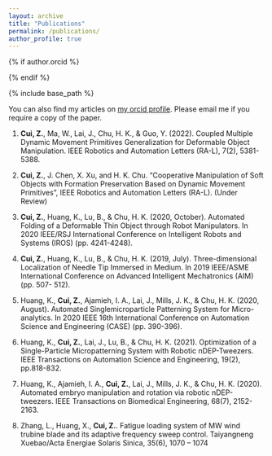 ```yaml
---
layout: archive
title: "Publications"
permalink: /publications/
author_profile: true
---
```


{% if author.orcid %}
<!--   You can also find my articles on <u><a href="{{author.orcid}}">my orcid profile</a>.</u> -->
<!-- You can also find my articles on [my orcid profile](https://orcid.org/0000-0003-3508-0939). -->
{% endif %}


{% include base_path %}

<!-- {% for post in site.publications reversed %}
  {% include archive-single.html %}
{% endfor %}
 -->
 
You can also find my articles on [my orcid profile](https://orcid.org/0000-0003-3508-0939).
Please email me if you require a copy of the paper.
 
1. **Cui, Z.**, Ma, W., Lai, J., Chu, H. K., & Guo, Y. (2022). Coupled Multiple Dynamic Movement Primitives
Generalization for Deformable Object Manipulation. IEEE Robotics and Automation Letters (RA-L), 7(2), 5381-5388.

2. **Cui, Z.**, J. Chen, X. Xu, and H. K. Chu. “Cooperative Manipulation of Soft Objects with Formation Preservation
Based on Dynamic Movement Primitives”, IEEE Robotics and Automation Letters (RA-L). (Under Review)

3. **Cui, Z.**, Huang, K., Lu, B., & Chu, H. K. (2020, October). Automated Folding of a Deformable Thin Object
through Robot Manipulators. In 2020 IEEE/RSJ International Conference on Intelligent Robots and Systems (IROS)
(pp. 4241-4248). 

4. **Cui, Z.**, Huang, K., Lu, B., & Chu, H. K. (2019, July). Three-dimensional Localization of Needle Tip Immersed
in Medium. In 2019 IEEE/ASME International Conference on Advanced Intelligent Mechatronics (AIM) (pp. 507-
512). 

5. Huang, K., **Cui, Z.**, Ajamieh, I. A., Lai, J., Mills, J. K., & Chu, H. K. (2020, August). Automated Singlemicroparticle Patterning System for Micro-analytics. In 2020 IEEE 16th International Conference on Automation
Science and Engineering (CASE) (pp. 390-396).

6. Huang, K., **Cui, Z.**, Lai, J., Lu, B., & Chu, H. K. (2021). Optimization of a Single-Particle Micropatterning System
with Robotic nDEP-Tweezers. IEEE Transactions on Automation Science and Engineering, 19(2), pp.818-832.

7. Huang, K., Ajamieh, I. A., **Cui, Z.**, Lai, J., Mills, J. K., & Chu, H. K. (2020). Automated embryo manipulation
and rotation via robotic nDEP-tweezers. IEEE Transactions on Biomedical Engineering, 68(7), 2152-2163.

8. Zhang, L., Huang, X., **Cui, Z.**. Fatigue loading system of MW wind trubine blade and its adaptive frequency sweep control. Taiyangneng Xuebao/Acta Energiae Solaris Sinica, 35(6), 1070 – 1074
 
